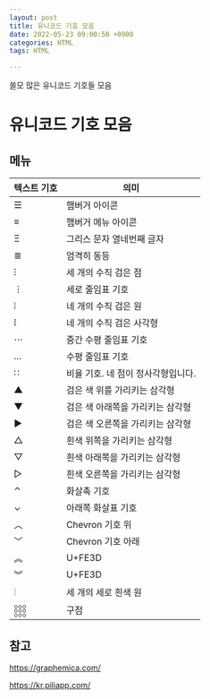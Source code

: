 ```yaml
---
layout: post
title: 유니코드 기호 모음
date: 2022-05-23 09:00:50 +0900
categories: HTML
tags: HTML  

---
```




쓸모 많은 유니코드 기호들 모음



# 유니코드 기호 모음



## 메뉴



| 텍스트 기호 | 의미                               |
| ----------- | ---------------------------------- |
| ☰           | 햄버거 아이콘                      |
| ≡           | 햄버거 메뉴 아이콘                 |
| Ξ           | 그리스 문자 열네번째 글자          |
| ≣           | 엄격히 동등                        |
| ⁝           | 세 개의 수직 검은 점               |
| ⋮           | 세로 줄임표 기호                   |
| ⦙           | 네 개의 수직 검은 원               |
| ⁞           | 네 개의 수직 검은 사각형           |
| ⋯           | 중간 수평 줄임표 기호              |
| …           | 수평 줄임표 기호                   |
| ∷           | 비율 기호. 네 점이 정사각형입니다. |
| ▲           | 검은 색 위를 가리키는 삼각형       |
| ▼           | 검은 색 아래쪽을 가리키는 삼각형   |
| ▶           | 검은 색 오른쪽을 가리키는 삼각형   |
| △           | 흰색 위쪽을 가리키는 삼각형        |
| ▽           | 흰색 아래쪽을 가리키는 삼각형      |
| ▷           | 흰색 오른쪽을 가리키는 삼각형      |
| ⌃           | 화살촉 기호                        |
| ⌄           | 아래쪽 화살표 기호                 |
| ︿          | Chevron 기호 위                    |
| ﹀          | Chevron 기호 아래                  |
| ︽          | U+FE3D                             |
| ︾          | U+FE3D                             |
| 𓏬           | 세 개의 세로 흰색 원               |
| 𓃑           | 구점                               |





## 참고

https://graphemica.com/

https://kr.piliapp.com/
